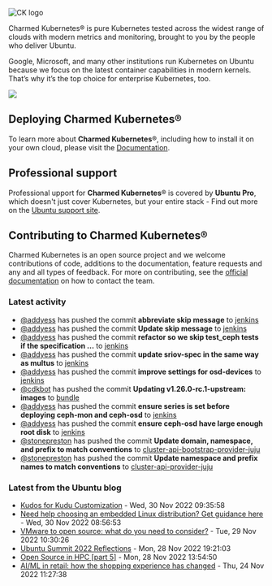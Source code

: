 ![CK logo](https://assets.ubuntu.com/v1/451d4cf4-Charmed+Kubernetes_RGB_onWhite_2022.svg)

Charmed Kubernetes® is pure Kubernetes tested across the widest range of clouds with modern metrics and monitoring, brought to you by the people who deliver Ubuntu.

Google, Microsoft, and many other institutions run Kubernetes on Ubuntu because we focus on the latest container capabilities in modern kernels. That’s why it’s the top choice for enterprise Kubernetes, too.

![](https://assets.ubuntu.com/v1/843c77b6-juju-at-a-glace.svg)

## Deploying Charmed Kubernetes®

To learn more about **Charmed Kubernetes**®, including how to install it on your own cloud, please visit the [Documentation][docs].

## Professional support

Professional upport for **Charmed Kubernetes**® is covered by **Ubuntu Pro**, which doesn't just cover Kubernetes, but your entire stack - Find out more on the [Ubuntu support site](https://ubuntu.com/support).

## Contributing to Charmed Kubernetes®

Charmed Kubernetes is an open source project and we welcome contributions of code, additions to the documentation, feature requests and any and all types of feedback. For more on contributing, see the [official documentation][get-in-touch] on how to contact the team.

<!-- LINKS -->
[docs]: https://ubuntu.com/kubernetes/docs
[get-in-touch]: https://ubuntu.com/kubernetes/docs/get-in-touch

### Latest activity

<!-- activity starts -->
 - [@addyess](https://github.com/addyess) has pushed the commit **abbreviate skip message** to [jenkins](https://github.com/charmed-kubernetes/jenkins)
 - [@addyess](https://github.com/addyess) has pushed the commit **Update skip message** to [jenkins](https://github.com/charmed-kubernetes/jenkins)
 - [@addyess](https://github.com/addyess) has pushed the commit **refactor so we skip test_ceph tests if the specification ...** to [jenkins](https://github.com/charmed-kubernetes/jenkins)
 - [@addyess](https://github.com/addyess) has pushed the commit **update sriov-spec in the same way as multus** to [jenkins](https://github.com/charmed-kubernetes/jenkins)
 - [@addyess](https://github.com/addyess) has pushed the commit **improve settings for osd-devices** to [jenkins](https://github.com/charmed-kubernetes/jenkins)
 - [@cdkbot](https://github.com/cdkbot) has pushed the commit **Updating v1.26.0-rc.1-upstream: images** to [bundle](https://github.com/charmed-kubernetes/bundle)
 - [@addyess](https://github.com/addyess) has pushed the commit **ensure series is set before deploying ceph-mon and ceph-osd** to [jenkins](https://github.com/charmed-kubernetes/jenkins)
 - [@addyess](https://github.com/addyess) has pushed the commit **ensure ceph-osd have large enough root disk** to [jenkins](https://github.com/charmed-kubernetes/jenkins)
 - [@stonepreston](https://github.com/stonepreston) has pushed the commit **Update domain, namespace, and prefix to match conventions** to [cluster-api-bootstrap-provider-juju](https://github.com/charmed-kubernetes/cluster-api-bootstrap-provider-juju)
 - [@stonepreston](https://github.com/stonepreston) has pushed the commit **Update namespace and prefix names to match conventions** to [cluster-api-provider-juju](https://github.com/charmed-kubernetes/cluster-api-provider-juju)
<!-- activity ends -->

<!-- roadmap starts -->

<!-- roadmap ends -->

### Latest from the Ubuntu blog

<!-- blog starts -->
* [Kudos for Kudu Customization](https://ubuntu.com//blog/kudos-for-kudu-customization) - Wed, 30 Nov 2022 09:35:58 
* [Need help choosing an embedded Linux distribution? Get guidance here](https://ubuntu.com//blog/embedded-linux-distribution) - Wed, 30 Nov 2022 08:56:53 
* [VMware to open source: what do you need to consider?](https://ubuntu.com//blog/vmware-to-open-source-what-do-you-need-to-consider) - Tue, 29 Nov 2022 10:30:26 
* [Ubuntu Summit 2022 Reflections](https://ubuntu.com//blog/ubuntu-summit-2022-reflections) - Mon, 28 Nov 2022 19:21:03 
* [Open Source in HPC [part 5]](https://ubuntu.com//blog/open-source-in-hpc-part-5) - Mon, 28 Nov 2022 13:54:50 
* [AI/ML in retail: how the shopping experience has changed](https://ubuntu.com//blog/ai-ml-retail) - Thu, 24 Nov 2022 11:27:38 
<!-- blog ends -->
